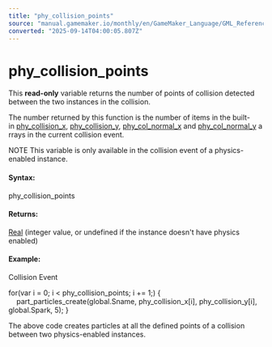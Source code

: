 ```yaml
---
title: "phy_collision_points"
source: "manual.gamemaker.io/monthly/en/GameMaker_Language/GML_Reference/Physics/Physics_Variables/phy_collision_points.htm"
converted: "2025-09-14T04:00:05.807Z"
---
```


# phy\_collision\_points

This **read-only** variable returns the number of points of collision detected between the two instances in the collision.

The number returned by this function is the number of items in the built-in [phy\_collision\_x](../../../../../../../GameMaker_Language/GML_Reference/Physics/Physics_Variables/phy_collision_x.md), [phy\_collision\_y](phy_collision_y.md), [phy\_col\_normal\_x](phy_col_normal_x.md) and [phy\_col\_normal\_y](phy_col_normal_y.md) arrays in the current collision event.

NOTE This variable is only available in the collision event of a physics-enabled instance.

#### Syntax:

phy\_collision\_points

#### Returns:

[Real](../../../GML_Overview/Data_Types.md) (integer value, or undefined if the instance doesn't have physics enabled)

#### Example:

Collision Event

for(var i = 0; i < phy\_collision\_points; i += 1;)
{
    part\_particles\_create(global.Sname, phy\_collision\_x\[i\], phy\_collision\_y\[i\], global.Spark, 5);
}

The above code creates particles at all the defined points of a collision between two physics-enabled instances.